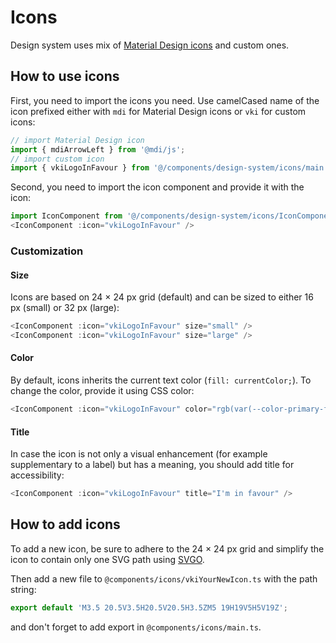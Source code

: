 # Icons

Design system uses mix of [Material Design icons](https://materialdesignicons.com) and custom ones.

## How to use icons

First, you need to import the icons you need. Use camelCased name of the icon prefixed either with `mdi` for Material Design icons or `vki` for custom icons:

```js
// import Material Design icon
import { mdiArrowLeft } from '@mdi/js';
// import custom icon
import { vkiLogoInFavour } from '@/components/design-system/icons/main';
```

Second, you need to import the icon component and provide it with the icon:

```js
import IconComponent from '@/components/design-system/icons/IconComponent.vue';
<IconComponent :icon="vkiLogoInFavour" />
```

### Customization

#### Size

Icons are based on 24 × 24 px grid (default) and can be sized to either 16 px (small) or 32 px (large):

```js
<IconComponent :icon="vkiLogoInFavour" size="small" />
<IconComponent :icon="vkiLogoInFavour" size="large" />
```

#### Color

By default, icons inherits the current text color (`fill: currentColor;`). To change the color, provide it using CSS color:

```js
<IconComponent :icon="vkiLogoInFavour" color="rgb(var(--color-primary-fg))" />
```

#### Title

In case the icon is not only a visual enhancement (for example supplementary to a label) but has a meaning, you should add title for accessibility:

```js
<IconComponent :icon="vkiLogoInFavour" title="I'm in favour" />
```

## How to add icons

To add a new icon, be sure to adhere to the 24 × 24 px grid and simplify the icon to contain only one SVG path using [SVGO](https://jakearchibald.github.io/svgomg).

Then add a new file to `@components/icons/vkiYourNewIcon.ts` with the path string:

```js
export default 'M3.5 20.5V3.5H20.5V20.5H3.5ZM5 19H19V5H5V19Z';
```

and don't forget to add export in `@components/icons/main.ts`.
